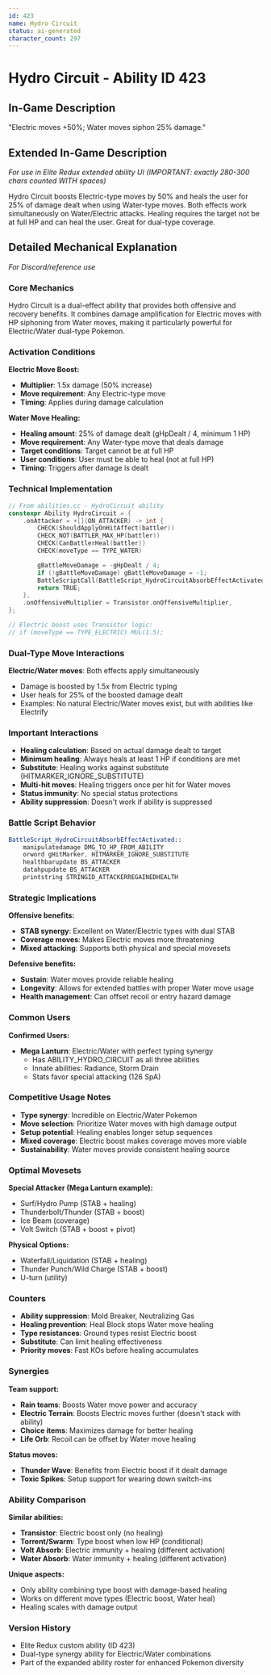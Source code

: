 ```yaml
---
id: 423
name: Hydro Circuit
status: ai-generated
character_count: 297
---
```


# Hydro Circuit - Ability ID 423

## In-Game Description
"Electric moves +50%; Water moves siphon 25% damage."

## Extended In-Game Description
*For use in Elite Redux extended ability UI (IMPORTANT: exactly 280-300 chars counted WITH spaces)*

Hydro Circuit boosts Electric-type moves by 50% and heals the user for 25% of damage dealt when using Water-type moves. Both effects work simultaneously on Water/Electric attacks. Healing requires the target not be at full HP and can heal the user. Great for dual-type coverage.

## Detailed Mechanical Explanation
*For Discord/reference use*

### Core Mechanics
Hydro Circuit is a dual-effect ability that provides both offensive and recovery benefits. It combines damage amplification for Electric moves with HP siphoning from Water moves, making it particularly powerful for Electric/Water dual-type Pokemon.

### Activation Conditions
**Electric Move Boost:**
- **Multiplier**: 1.5x damage (50% increase)
- **Move requirement**: Any Electric-type move
- **Timing**: Applies during damage calculation

**Water Move Healing:**
- **Healing amount**: 25% of damage dealt (gHpDealt / 4, minimum 1 HP)
- **Move requirement**: Any Water-type move that deals damage
- **Target conditions**: Target cannot be at full HP
- **User conditions**: User must be able to heal (not at full HP)
- **Timing**: Triggers after damage is dealt

### Technical Implementation
```cpp
// From abilities.cc - HydroCircuit ability
constexpr Ability HydroCircuit = {
    .onAttacker = +[](ON_ATTACKER) -> int {
        CHECK(ShouldApplyOnHitAffect(battler))
        CHECK_NOT(BATTLER_MAX_HP(battler))
        CHECK(CanBattlerHeal(battler))
        CHECK(moveType == TYPE_WATER)

        gBattleMoveDamage = -gHpDealt / 4;
        if (!gBattleMoveDamage) gBattleMoveDamage = -1;
        BattleScriptCall(BattleScript_HydroCircuitAbsorbEffectActivated);
        return TRUE;
    },
    .onOffensiveMultiplier = Transistor.onOffensiveMultiplier,
};

// Electric boost uses Transistor logic:
// if (moveType == TYPE_ELECTRIC) MUL(1.5);
```

### Dual-Type Move Interactions
**Electric/Water moves**: Both effects apply simultaneously
- Damage is boosted by 1.5x from Electric typing
- User heals for 25% of the boosted damage dealt
- Examples: No natural Electric/Water moves exist, but with abilities like Electrify

### Important Interactions
- **Healing calculation**: Based on actual damage dealt to target
- **Minimum healing**: Always heals at least 1 HP if conditions are met
- **Substitute**: Healing works against substitute (HITMARKER_IGNORE_SUBSTITUTE)
- **Multi-hit moves**: Healing triggers once per hit for Water moves
- **Status immunity**: No special status protections
- **Ability suppression**: Doesn't work if ability is suppressed

### Battle Script Behavior
```asm
BattleScript_HydroCircuitAbsorbEffectActivated::
    manipulatedamage DMG_TO_HP_FROM_ABILITY
    orword gHitMarker, HITMARKER_IGNORE_SUBSTITUTE
    healthbarupdate BS_ATTACKER
    datahpupdate BS_ATTACKER
    printstring STRINGID_ATTACKERREGAINEDHEALTH
```

### Strategic Implications
**Offensive benefits:**
- **STAB synergy**: Excellent on Water/Electric types with dual STAB
- **Coverage moves**: Makes Electric moves more threatening
- **Mixed attacking**: Supports both physical and special movesets

**Defensive benefits:**
- **Sustain**: Water moves provide reliable healing
- **Longevity**: Allows for extended battles with proper Water move usage
- **Health management**: Can offset recoil or entry hazard damage

### Common Users
**Confirmed Users:**
- **Mega Lanturn**: Electric/Water with perfect typing synergy
  - Has ABILITY_HYDRO_CIRCUIT as all three abilities
  - Innate abilities: Radiance, Storm Drain
  - Stats favor special attacking (126 SpA)

### Competitive Usage Notes
- **Type synergy**: Incredible on Electric/Water Pokemon
- **Move selection**: Prioritize Water moves with high damage output
- **Setup potential**: Healing enables longer setup sequences
- **Mixed coverage**: Electric boost makes coverage moves more viable
- **Sustainability**: Water moves provide consistent healing source

### Optimal Movesets
**Special Attacker (Mega Lanturn example):**
- Surf/Hydro Pump (STAB + healing)
- Thunderbolt/Thunder (STAB + boost)
- Ice Beam (coverage)
- Volt Switch (STAB + boost + pivot)

**Physical Options:**
- Waterfall/Liquidation (STAB + healing)
- Thunder Punch/Wild Charge (STAB + boost)
- U-turn (utility)

### Counters
- **Ability suppression**: Mold Breaker, Neutralizing Gas
- **Healing prevention**: Heal Block stops Water move healing
- **Type resistances**: Ground types resist Electric boost
- **Substitute**: Can limit healing effectiveness
- **Priority moves**: Fast KOs before healing accumulates

### Synergies
**Team support:**
- **Rain teams**: Boosts Water move power and accuracy
- **Electric Terrain**: Boosts Electric moves further (doesn't stack with ability)
- **Choice items**: Maximizes damage for better healing
- **Life Orb**: Recoil can be offset by Water move healing

**Status moves:**
- **Thunder Wave**: Benefits from Electric boost if it dealt damage
- **Toxic Spikes**: Setup support for wearing down switch-ins

### Ability Comparison
**Similar abilities:**
- **Transistor**: Electric boost only (no healing)
- **Torrent/Swarm**: Type boost when low HP (conditional)
- **Volt Absorb**: Electric immunity + healing (different activation)
- **Water Absorb**: Water immunity + healing (different activation)

**Unique aspects:**
- Only ability combining type boost with damage-based healing
- Works on different move types (Electric boost, Water heal)
- Healing scales with damage output

### Version History
- Elite Redux custom ability (ID 423)
- Dual-type synergy ability for Electric/Water combinations
- Part of the expanded ability roster for enhanced Pokemon diversity